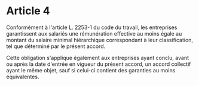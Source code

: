 # Article 4

Conformément à l'article L. 2253-1 du code du travail, les entreprises garantissent aux salariés une rémunération effective au moins égale au montant du salaire minimal hiérarchique correspondant à leur classification, tel que déterminé par le présent accord.

Cette obligation s'applique également aux entreprises ayant conclu, avant ou après la date d'entrée en vigueur du présent accord, un accord collectif ayant le même objet, sauf si celui-ci contient des garanties au moins équivalentes.

